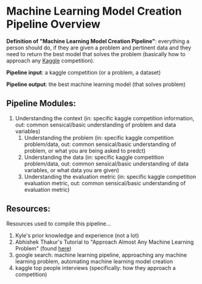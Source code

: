 # Machine Learning Model Creation Pipeline Overview

**Definition of "Machine Learning Model Creation Pipeline"**: everything a person should do, if they are given a problem and pertinent data and they need to return the best model that solves the problem (basically how to approach any [Kaggle](https://www.kaggle.com/) competition).

**Pipeline input**: a kaggle competition (or a problem, a dataset)

**Pipeline output**: the best machine learning model (that solves problem)


## Pipeline Modules: 
1. Understanding the context (in: specific kaggle competition information, out: common sensical/basic understanding of problem and data variables)
   1. Understanding the problem (in: specific kaggle competition problem/data, out: common sensical/basic understanding of problem, or what you are being asked to predct)
   2. Understanding the data (in: specific kaggle competition problem/data, out: common sensical/basic understanding of data variables, or what data you are given)
   3. Understanding the evaluation metric (in: specific kaggle competition evaluation metric, out: common sensical/basic understanding of evaluation metric)

## Resources:
Resources used to compile this pipeline...

1. Kyle's prior knowledge and experience (not a lot)
2. Abhishek Thakur's Tutorial to "Approach Almost Any Machine Learning Problem" (found [here](http://blog.kaggle.com/2016/07/21/approaching-almost-any-machine-learning-problem-abhishek-thakur/))
3. google search: machine learning pipeline, approaching any machine learning problem, automating machine learning model creation
4. kaggle top people interviews (specifically: how they approach a competition)
